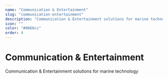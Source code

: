 ```yaml
---
name: "Communication & Entertainment"
slug: "communication-entertainment"
description: "Communication & Entertainment solutions for marine technology"
icon: ""
color: "#0066cc"
order: 4
---
```


# Communication & Entertainment

Communication & Entertainment solutions for marine technology
